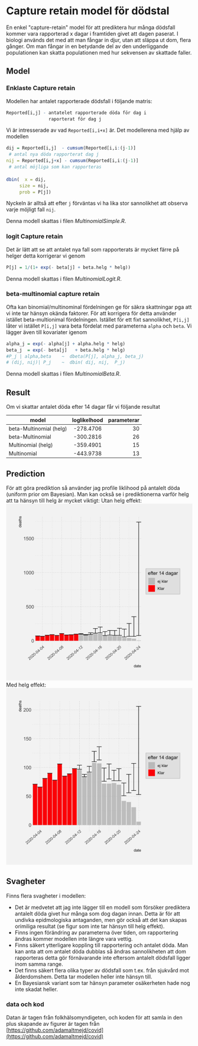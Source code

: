 # Capture retain model för dödstal

En enkel "capture-retain" model för att prediktera hur många dödsfall kommer vara rapporterad x dagar i framtiden givet att dagen paserat. 
I biologi används det med att man fångar in djur, utan att släppa ut dom, flera gånger. Om man fångar in en betydande del av den underliggande populationen kan skatta populationen med hur sekvensen av skattade faller.

## Model
### Enklaste Capture retain

Modellen har antalet rapporterade dödsfall i följande matris:

``` r
Reported[i,j] - antatelet rapporterade döda för dag i
                raporterat för dag j
```
Vi är intresserade av vad `Reported[i,i+x]` är.
Det modellerena med hjälp av modellen 

``` r
dij = Reported[i,j]  - cumsum(Reported[i,i:(j-1)] 
 # antal nya döda rapporterat dag j
nij = Reported[i,j+x] - cumsum(Reported[i,i:(j-1)]
 # antal möjliga som kan rapporteras

dbin(  x = dij, 
	 size = nij,
	 prob = P[j])

```

Nyckeln är alltså att efter `j` förväntas vi ha lika stor sannolikhet att observa varje möjligt fall `nij`.

Denna modell skattas i filen *MultinomialSimple.R*.


### logit Capture retain
Det är lätt att se att antalet nya fall som rapporterats är mycket färre på helger detta korrigerar vi genom

``` r
P[j] = 1/(1+ exp(- beta[j] + beta.helg * helg))
``` 
Denna modell skattas i filen *MultinomialLogit.R*.



### beta-multinomial capture retain
Ofta kan binomial/multinominal fördelningen ge för säkra skattningar pga att vi inte tar hänsyn okända faktorer. För att korrigera för detta använder istället beta-multionimal fördelningen. Istället för ett fixt sannolikhet, `P[i,j]` låter vi istället `P[i,j]` vara beta fördelat med parameterna `alpha` och `beta`. Vi lägger även till kovariater igenom 

``` r
alpha_j = exp(- alpha[j] + alpha.helg * helg)
beta_j  = exp(- beta[j]   + beta.helg * helg)
#P_j | alpha,beta    ~  dbeta(P[j], alpha_j, beta_j) 
# (dij, nij)| P_j    ~  dbin( dij, nij,  P_j)
``` 

Denna modell skattas i filen *MultinomialBeta.R*.



## Result
Om vi skattar antalet döda efter 14 dagar får vi följande resultat

| model        | loglikelhood           | parameterar  |
| ------------- |:-------------:| -----:|
| beta-Multinomial  (helg)    | -278.4706   |30 |
| beta-Multinomial      | -300.2816   |26 |
| Multinomial  (helg) | -359.4901 | 15|
| Multinomial   | -443.9738 | 13|


## Prediction
För att göra prediktion så använder jag profile liklihood på antalelt döda (uniform prior om Bayesian). 
Man kan också se i prediktionerna varför helg att ta hänsyn till helg är mycket viktigt:
Utan helg effekt:
![Image description](https://github.com/JonasWallin/CaptureRetainCovid/raw/master/data/dag_14_2020-04-24bM_helgfri.jpeg)
Med helg effekt:
![Image description](https://github.com/JonasWallin/CaptureRetainCovid/raw/master/data/dag_14_2020-04-24bM.jpeg)

## Svagheter
Finns flera svagheter i modellen:

* Det är medvetet att jag inte lägger till en modell som försöker prediktera antalelt döda givet hur många som dog dagan innan. Detta är för att undivka epidmologiska antaganden, men gör också att det kan skapas orimiliga resultat (se figur som inte tar hänsyn till helg effekt).
* Finns ingen förändring av parameterna över tiden, om rapportering ändras kommer modellen inte längre vara vettig.
* Finns säkert ytterligare koppling till rapportering och antalet döda. Man kan anta att om antalet döda dubblas så ändras sannolikheten att dom rapporteras detta gör förnävarande inte eftersom antalelt dödsfall ligger inom samma range.
* Det finns säkert flera olika typer av dödsfall som t.ex. från sjukvård mot ålderdomshem. Detta tar modellen heller inte hänsyn till.
* En Bayesiansk variant som tar hänsyn parameter osäkerheten hade nog inte skadat heller.

 
### data och kod
Datan är tagen från folkhälsomyndigeten, och koden för att samla in den plus skapande av figurer är tagen från [https://github.com/adamaltmejd/covid](https://github.com/adamaltmejd/covid)
